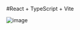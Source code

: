 #React + TypeScript + Vite

![image](https://github.com/JesseIngles/login-page/assets/137011652/3c27604c-974d-4b3a-826a-70a36ec8c15a)
